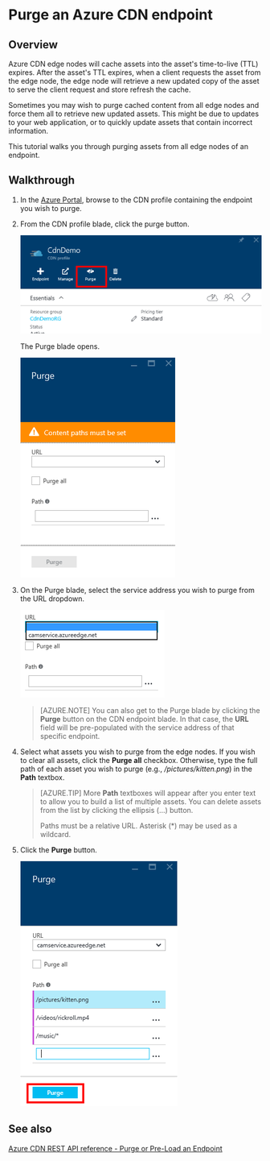 <properties 
	pageTitle="Purge an Azure CDN endpoint" 
	description="Learn how to purge all cached content from a CDN endpoint." 
	services="cdn" 
	documentationCenter=".NET" 
	authors="camsoper" 
	manager="dwrede" 
	editor=""/>

<tags 
	ms.service="cdn" 
	ms.workload="tbd" 
	ms.tgt_pltfrm="na" 
	ms.devlang="na" 
	ms.topic="article" 
	ms.date="12/03/2015" 
	ms.author="casoper"/>
	
# Purge an Azure CDN endpoint

## Overview 

Azure CDN edge nodes will cache assets into the asset's time-to-live (TTL) expires.  After the asset's TTL expires, when a client requests the asset from the edge node, the edge node will retrieve a new updated copy of the asset to serve the client request and store refresh the cache.

Sometimes you may wish to purge  cached content from all edge nodes and force them all to retrieve new updated assets.  This might be due to updates to your web application, or to quickly update assets that contain incorrect information.

This tutorial walks you through purging assets from all edge nodes of an endpoint.

## Walkthrough

1. In the [Azure Portal](http://portal.azure.com), browse to the CDN profile containing the endpoint you wish to purge.

2. From the CDN profile blade, click the purge button.
	
	![CDN profile blade](./media/cdn-purge-endpoint/cdn-profile-blade.png)
	
	The Purge blade opens.
	
	![CDN purge blade](./media/cdn-purge-endpoint/cdn-purge-blade.png)
	
3. On the Purge blade, select the service address you wish to purge from the URL dropdown.

	![Purge form](./media/cdn-purge-endpoint/cdn-purge-form.png)
	
	> [AZURE.NOTE] You can also get to the Purge blade by clicking the **Purge** button on the CDN endpoint blade.  In that case, the **URL** field will be pre-populated with the service address of that specific endpoint.
	
4. Select what assets you wish to purge from the edge nodes.  If you wish to clear all assets, click the **Purge all** checkbox.  Otherwise, type the full path of each asset you wish to purge (e.g., */pictures/kitten.png*) in the **Path** textbox.

	> [AZURE.TIP] More **Path** textboxes will appear after you enter text to allow you to build a list of multiple assets.  You can delete assets from the list by clicking the ellipsis (...) button.
	>
	> Paths must be a relative URL.  Asterisk (*) may be used as a wildcard.  
	
5. Click the **Purge** button.

	![Purge button](./media/cdn-purge-endpoint/cdn-purge-button.png)
	

## See also
[Azure CDN REST API reference - Purge or Pre-Load an Endpoint](https://msdn.microsoft.com/library/mt634451.aspx)
